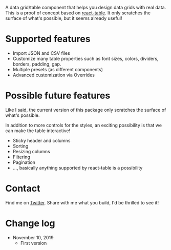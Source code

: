 A data grid/table component that helps you design data grids with real data. This is a proof of concept based on [react-table](https://github.com/tannerlinsley/react-table). It only scratches the surface of what's possible, but it seems already useful!

# Supported features
- Import JSON and CSV files
- Customize many table properties such as font sizes, colors, dividers, borders, padding, gap.
- Multiple presets (as different components)
- Advanced customization via Overrides

# Possible future features
Like I said, the current version of this package only scratches the surface of what's possible.

In addition to more controls for the styles, an exciting possibility is that we can make the table interactive!

- Sticky header and columns
- Sorting
- Resizing columns
- Filtering
- Pagination
- ..., basically anything supported by react-table is a possibility

# Contact
Find me on [Twitter](https://twitter.com/lintonye). Share with me what you build, I'd be thrilled to see it!

# Change log
- November 10, 2019
  - First version

